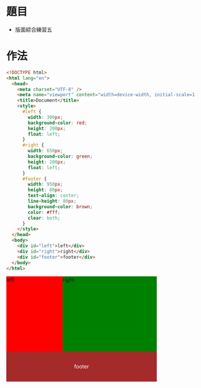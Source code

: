 # 題目

- 版面綜合練習五

# 作法

```html
<!DOCTYPE html>
<html lang="en">
  <head>
    <meta charset="UTF-8" />
    <meta name="viewport" content="width=device-width, initial-scale=1.0" />
    <title>Document</title>
    <style>
      #left {
        width: 300px;
        background-color: red;
        height: 200px;
        float: left;
      }
      #right {
        width: 650px;
        background-color: green;
        height: 200px;
        float: left;
      }
      #footer {
        width: 950px;
        height: 80px;
        text-align: center;
        line-height: 80px;
        background-color: brown;
        color: #fff;
        clear: both;
      }
    </style>
  </head>
  <body>
    <div id="left">left</div>
    <div id="right">right</div>
    <div id="footer">footer</div>
  </body>
</html>
```

<!DOCTYPE html>
<html lang="en">
  <head>
    <meta charset="UTF-8" />
    <meta name="viewport" content="width=device-width, initial-scale=1.0" />
    <title>Document</title>
    <style>
      #left {
        width: 150px;
        background-color: red;
        height: 200px;
        float: left;
      }
      #right {
        width: 250px;
        background-color: green;
        height: 200px;
        float: left;
      }
      #footer {
        width: 400px;
        height: 80px;
        text-align: center;
        line-height: 80px;
        background-color: brown;
        color: #fff;
        clear: both;
      }
    </style>
  </head>
  <body>
    <div id="left">left</div>
    <div id="right">right</div>
    <div id="footer">footer</div>
  </body>
</html>
